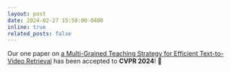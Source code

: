 ```yaml
---
layout: post
date: 2024-02-27 15:59:00-0400
inline: true
related_posts: false
---
```


Our one paper on [a Multi-Grained Teaching Strategy for Efficient Text-to-Video Retrieval](https://www.researchgate.net/publication/379270657_Holistic_Features_are_almost_Sufficient_for_Text-to-Video_Retrieval) has been accepted to **CVPR 2024**! 🎉